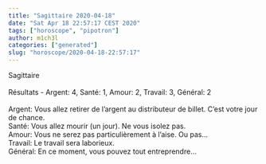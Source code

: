 ```yaml
---
title: "Sagittaire 2020-04-18"
date: "Sat Apr 18 22:57:17 CEST 2020"
tags: ["horoscope", "pipotron"]
author: m1ch3l
categories: ["generated"]
slug: "horoscope/2020-04-18-22:57:17"
---
```


Sagittaire<br>
<br>
Résultats - Argent: 4, Santé: 1, Amour: 2, Travail: 3, Général: 2<br>
<br>
Argent:  Vous allez retirer de l’argent au distributeur de billet. C’est votre jour de chance.<br>
Santé:   Vous allez mourir (un jour). Ne vous isolez pas.<br>
Amour:   Vous ne serez pas particulièrement à l’aise. Ou pas...<br>
Travail: Le travail sera laborieux. <br>
Général: En ce moment, vous pouvez tout entreprendre...<br>
